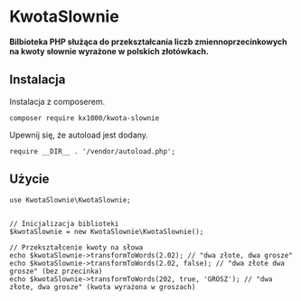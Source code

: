 # KwotaSlownie
**Bilbioteka PHP służąca do przekształcania liczb zmiennoprzecinkowych na kwoty słownie wyrażone w polskich złotówkach.**

## Instalacja
Instalacja z composerem.

`composer require kx1000/kwota-slownie`

Upewnij się, że autoload jest dodany.

`require __DIR__ . '/vendor/autoload.php';`

## Użycie
```
use KwotaSlownie\KwotaSlownie;


// Inicjalizacja biblioteki
$kwotaSlownie = new KwotaSlownie\KwotaSlownie();  

// Przekształcenie kwoty na słowa  
echo $kwotaSlownie->transformToWords(2.02); // "dwa złote, dwa grosze"
echo $kwotaSlownie->transformToWords(2.02, false); // "dwa złote dwa grosze" (bez przecinka)
echo $kwotaSlownie->transformToWords(202, true, 'GROSZ'); // "dwa złote, dwa grosze" (kwota wyrażona w groszach) 
```
